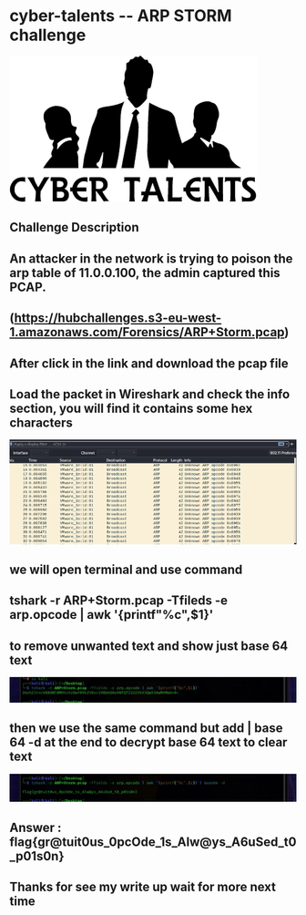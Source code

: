 # cyber-talents -- ARP STORM challenge
![image](logo-big-black.png)
## Challenge Description
## An attacker in the network is trying to poison the arp table of 11.0.0.100, the admin captured this PCAP.
## (https://hubchallenges.s3-eu-west-1.amazonaws.com/Forensics/ARP+Storm.pcap)
## After click in the link and download the pcap file 
## Load the packet in Wireshark and check the info section, you will find it contains some hex characters
![image](1_6QzFranbjMhiPQU2yYezjA.png)
## we will open terminal and use command
## tshark -r ARP+Storm.pcap -Tfileds -e arp.opcode | awk '{printf"%c",$1}'
## to remove unwanted text and show just base 64 text 
![image](-2147483648_-210014.jpg)
## then we use the same command but add | base 64 -d at the end to decrypt base 64 text to clear text 
![image](-2147483648_-210016.jpg)
## Answer : flag{gr@tuit0us_0pcOde_1s_Alw@ys_A6uSed_t0_p01s0n}
## Thanks for see my write up wait for more next time 
